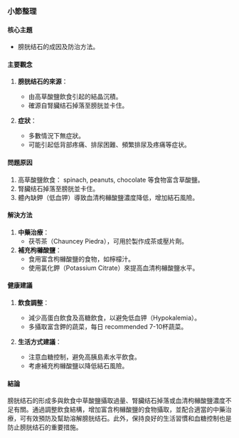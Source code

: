 ### 小節整理

#### 核心主題
- 膀胱结石的成因及防治方法。

#### 主要觀念
1. **膀胱结石的來源**：
   - 由高草酸鹽飲食引起的結晶沉積。
   - 確源自腎臟结石掉落至膀胱並卡住。

2. **症狀**：
   - 多數情況下無症狀。
   - 可能引起低背部疼痛、排尿困難、頻繁排尿及疼痛等症状。

#### 問題原因
1. 高草酸鹽飲食： spinach, peanuts, chocolate 等食物富含草酸鹽。
2. 腎臟结石掉落至膀胱並卡住。
3. 體內缺鉀（低血钾）導致血清枸櫞酸鹽濃度降低，增加結石風險。

#### 解決方法
1. **中藥治療**：
   - 茯苓茶（Chauncey Piedra），可用於製作成茶或壓片劑。
2. **補充枸櫞酸鹽**：
   - 食用富含枸櫞酸鹽的食物，如檸檬汁。
   - 使用氯化鉀（Potassium Citrate）來提高血清枸櫞酸鹽水平。

#### 健康建議
1. **飲食調整**：
   - 減少高蛋白飲食及高糖飲食，以避免低血钾（Hypokalemia）。
   - 多攝取富含鉀的蔬菜，每日 recommended 7-10杯蔬菜。

2. **生活方式建議**：
   - 注意血糖控制，避免高胰島素水平飲食。
   - 考慮補充枸櫞酸鹽以降低結石風險。

#### 結論
膀胱结石的形成多與飲食中草酸鹽攝取過量、腎臟结石掉落或血清枸櫞酸鹽濃度不足有關。通過調整飲食結構，增加富含枸櫞酸鹽的食物攝取，並配合適當的中藥治療，可有效預防及幫助溶解膀胱结石。此外，保持良好的生活習慣和血糖控制也是防止膀胱结石的重要措施。
